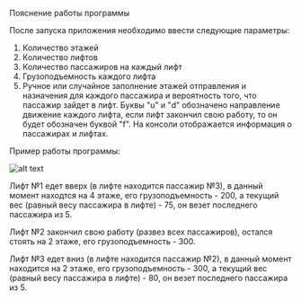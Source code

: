 Пояснение работы программы

После запуска приложения необходимо ввести следующие параметры: 
1. Количество этажей
2. Количество лифтов
3. Количество пассажиров на каждый лифт
4. Грузоподъемность каждого лифта
5. Ручное или случайное заполнение этажей отправления и назначения для каждого пассажира и вероятность того, что пассажир зайдет в лифт. 
Буквы "u" и "d" обозначено направление движение каждого лифта, если лифт закончил свою работу, то он будет обозначен буквой "f".
На консоли отображается информация о пассажирах и лифтах.

Пример работы программы:

![alt text](https://github.com/TraningCenter/javaPractice2017/blob/lukina_md/task1/readme.PNG)

Лифт №1 едет вверх (в лифте находится пассажир №3), в данный момент находтся на 4 этаже, его грузоподъемность - 200, а текущий вес (равный весу пассажира в лифте) - 75, он везет последнего пассажира из 5.

Лифт №2 закончил свою работу (развез всех пассажиров), остался стоять на 2 этаже, его грузоподъемность - 300.

Лифт №3 едет вниз (в лифте находится пассажир №2), в данный момент находится на 2 этаже, его грузоподъемность - 300, а текущий вес (равный весу пассажира в лифте) - 80, он везет последнего пассажира из 5.
